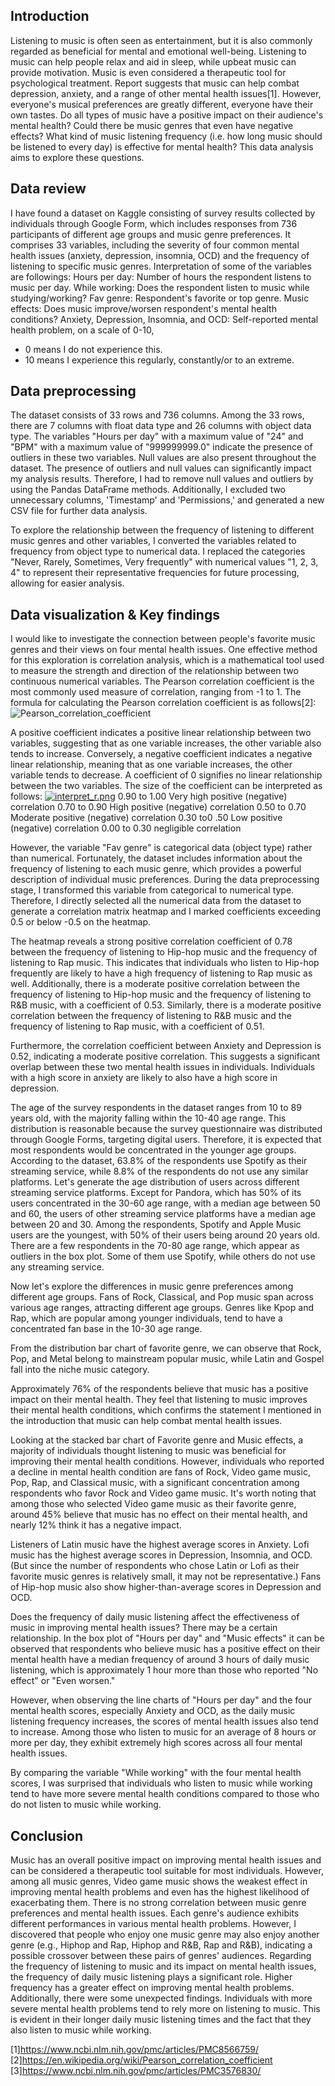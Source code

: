 ## Introduction
Listening to music is often seen as entertainment, but it is also commonly regarded as beneficial for mental and emotional well-being. Listening to music can help people relax and aid in sleep, while upbeat music can provide motivation. Music is even considered a therapeutic tool for psychological treatment. Report suggests that music can help combat depression, anxiety, and a range of other mental health issues[1]. However, everyone's musical preferences are greatly different, everyone have their own tastes. Do all types of music have a positive impact on their audience's mental health? Could there be music genres that even have negative effects? What kind of music listening frequency (i.e. how long music should be listened to every day) is effective for mental health? This data analysis aims to explore these questions.

## Data review
I have found a dataset on Kaggle consisting of survey results collected by individuals through Google Form, which includes responses from 736 participants of different age groups and music genre preferences. It comprises 33 variables, including the severity of four common mental health issues (anxiety, depression, insomnia, OCD) and the frequency of listening to specific music genres. Interpretation of some of the variables are followings:
Hours per day: Number of hours the respondent listens to music per day.
While working: Does the respondent listen to music while studying/working?
Fav genre: Respondent's favorite or top genre.
Music effects: Does music improve/worsen respondent's mental health conditions?
Anxiety, Depression, Insomnia, and OCD: Self-reported mental health problem, on a scale of 0-10,
- 0 means I do not experience this.
- 10 means I experience this regularly, constantly/or to an extreme.

## Data preprocessing
The dataset consists of 33 rows and 736 columns. Among the 33 rows, there are 7 columns with float data type and 26 columns with object data type. The variables "Hours per day" with a maximum value of "24" and "BPM" with a maximum value of "999999999.0" indicate the presence of outliers in these two variables. Null values are also present throughout the dataset. The presence of outliers and null values can significantly impact my analysis results. Therefore, I had to remove null values and outliers by using the Pandas DataFrame methods. Additionally, I excluded two unnecessary columns, 'Timestamp' and 'Permissions,' and generated a new CSV file for further data analysis.

To explore the relationship between the frequency of listening to different music genres and other variables, I converted the variables related to frequency from object type to numerical data. I replaced the categories "Never, Rarely, Sometimes, Very frequently" with numerical values "1, 2, 3, 4" to represent their representative frequencies for future processing, allowing for easier analysis.

## Data visualization & Key findings
I would like to investigate the connection between people's favorite music genres and their views on four mental health issues. One effective method for this exploration is correlation analysis, which is a mathematical tool used to measure the strength and direction of the relationship between two continuous numerical variables. The Pearson correlation coefficient is the most commonly used measure of correlation, ranging from -1 to 1. The formula for calculating the Pearson correlation coefficient is as follows[2]:
![Pearson_correlation_coefficient](https://github.com/BOOMUMA/BOOMUMA/blob/main/Correlation%20coefficient.png)

A positive coefficient indicates a positive linear relationship between two variables, suggesting that as one variable increases, the other variable also tends to increase. Conversely, a negative coefficient indicates a negative linear relationship, meaning that as one variable increases, the other variable tends to decrease. A coefficient of 0 signifies no linear relationship between the two variables. The size of the coefficient can be interpreted as follows:
[![interpret_r.png](https://github.com/BOOMUMA/BOOMUMA/blob/main/interpret_r.png)](https://github.com/BOOMUMA/BOOMUMA/blob/main/interpret_r.png)
0.90 to 1.00 	Very high positive (negative) correlation
0.70 to 0.90    High positive (negative) correlation
0.50 to 0.70    Moderate positive (negative) correlation
0.30 to0 .50	Low positive (negative) correlation
0.00 to 0.30	negligible correlation

However, the variable "Fav genre" is categorical data (object type) rather than numerical. Fortunately, the dataset includes information about the frequency of listening to each music genre, which provides a powerful description of individual music preferences. During the data preprocessing stage, I transformed this variable from categorical to numerical type. Therefore, I directly selected all the numerical data from the dataset to generate a correlation matrix heatmap and I marked coefficients exceeding 0.5 or below -0.5 on the heatmap.

The heatmap reveals a strong positive correlation coefficient of 0.78 between the frequency of listening to Hip-hop music and the frequency of listening to Rap music. This indicates that individuals who listen to Hip-hop frequently are likely to have a high frequency of listening to Rap music as well. Additionally, there is a moderate positive correlation between the frequency of listening to Hip-hop music and the frequency of listening to R&B music, with a coefficient of 0.53. Similarly, there is a moderate positive correlation between the frequency of listening to R&B music and the frequency of listening to Rap music, with a coefficient of 0.51.

Furthermore, the correlation coefficient between Anxiety and Depression is 0.52, indicating a moderate positive correlation. This suggests a significant overlap between these two mental health issues in individuals. Individuals with a high score in anxiety are likely to also have a high score in depression.

The age of the survey respondents in the dataset ranges from 10 to 89 years old, with the majority falling within the 10-40 age range. This distribution is reasonable because the survey questionnaire was distributed through Google Forms, targeting digital users. Therefore, it is expected that most respondents would be concentrated in the younger age groups.
According to the dataset, 63.8% of the respondents use Spotify as their streaming service, while 8.8% of the respondents do not use any similar platforms. Let's generate the age distribution of users across different streaming service platforms. Except for Pandora, which has 50% of its users concentrated in the 30-60 age range, with a median age between 50 and 60, the users of other streaming service platforms have a median age between 20 and 30. Among the respondents, Spotify and Apple Music users are the youngest, with 50% of their users being around 20 years old. There are a few respondents in the 70-80 age range, which appear as outliers in the box plot. Some of them use Spotify, while others do not use any streaming service.

Now let's explore the differences in music genre preferences among different age groups. Fans of Rock, Classical, and Pop music span across various age ranges, attracting different age groups. Genres like Kpop and Rap, which are popular among younger individuals, tend to have a concentrated fan base in the 10-30 age range.

From the distribution bar chart of favorite genre, we can observe that Rock, Pop, and Metal belong to mainstream popular music, while Latin and Gospel fall into the niche music category.

Approximately 76% of the respondents believe that music has a positive impact on their mental health. They feel that listening to music improves their mental health conditions, which confirms the statement I mentioned in the introduction that music can help combat mental health issues.

Looking at the stacked bar chart of Favorite genre and Music effects, a majority of individuals thought listening to music was beneficial for improving their mental health conditions. However, individuals who reported a decline in mental health condition are fans of Rock, Video game music, Pop, Rap, and Classical music, with a significant concentration among respondents who favor Rock and Video game music. It's worth noting that among those who selected Video game music as their favorite genre, around 45% believe that music has no effect on their mental health, and nearly 12% think it has a negative impact.

Listeners of Latin music have the highest average scores in Anxiety. Lofi music has the highest average scores in Depression, Insomnia, and OCD. (But since the number of respondents who chose Latin or Lofi as their favorite music genres is relatively small, it may not be representative.)
Fans of Hip-hop music also show higher-than-average scores in Depression and OCD.

Does the frequency of daily music listening affect the effectiveness of music in improving mental health issues? There may be a certain relationship. In the box plot of "Hours per day" and "Music effects" it can be observed that respondents who believe music has a positive effect on their mental health have a median frequency of around 3 hours of daily music listening, which is approximately 1 hour more than those who reported "No effect" or "Even worsen."

However, when observing the line charts of "Hours per day" and the four mental health scores, especially Anxiety and OCD, as the daily music listening frequency increases, the scores of mental health issues also tend to increase. Among those who listen to music for an average of 8 hours or more per day, they exhibit extremely high scores across all four mental health issues.

By comparing the variable "While working" with the four mental health scores, I was surprised that individuals who listen to music while working tend to have more severe mental health conditions compared to those who do not listen to music while working.

## Conclusion
Music has an overall positive impact on improving mental health issues and can be considered a therapeutic tool suitable for most individuals. However, among all music genres, Video game music shows the weakest effect in improving mental health problems and even has the highest likelihood of exacerbating them. There is no strong correlation between music genre preferences and mental health issues. Each genre's audience exhibits different performances in various mental health problems. However, I discovered that people who enjoy one music genre may also enjoy another genre (e.g., Hiphop and Rap, Hiphop and R&B, Rap and R&B), indicating a possible crossover between these pairs of genres' audiences.
Regarding the frequency of listening to music and its impact on mental health issues, the frequency of daily music listening plays a significant role. Higher frequency has a greater effect on improving mental health problems. Additionally, there were some unexpected findings. Individuals with more severe mental health problems tend to rely more on listening to music. This is evident in their longer daily music listening times and the fact that they also listen to music while working.


[1]https://www.ncbi.nlm.nih.gov/pmc/articles/PMC8566759/
[2]https://en.wikipedia.org/wiki/Pearson_correlation_coefficient
[3]https://www.ncbi.nlm.nih.gov/pmc/articles/PMC3576830/
